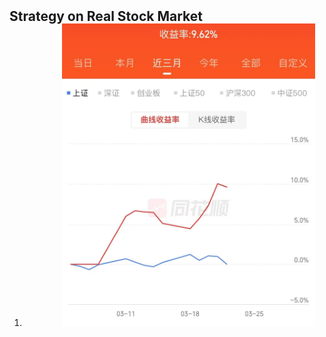<h2 id="publications" style="margin: 2px 0px -15px;">Strategy on Real Stock Market</h2>

<div class="publications">
<ol class="bibliography">




<li>
<div class="pub-row">

  <div class="col-sm-3 abbr" style="position: relative;padding-right: 15px;padding-left: 60px;">
    <img src="assets/img/收益率.jpg" class="teaser img-fluid z-depth-1">
  </div>

</div>
</li>
  

  
<br>

</ol>
</div>
